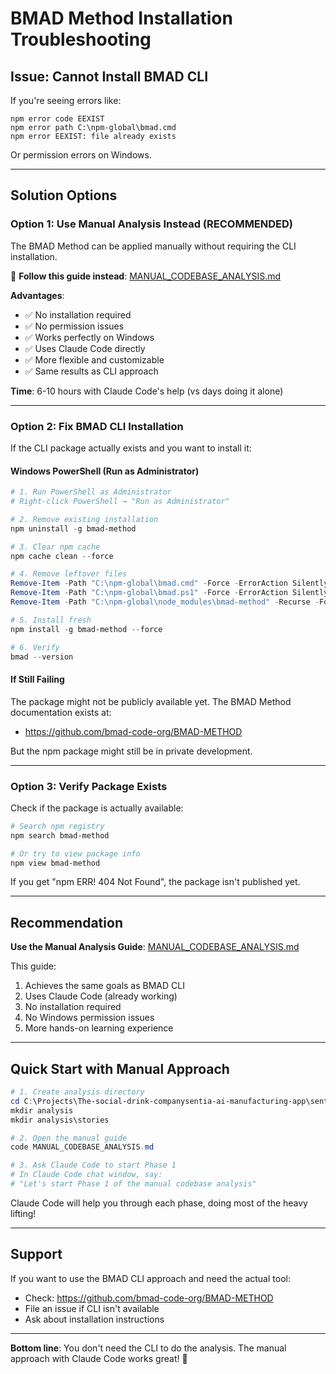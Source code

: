 # BMAD Method Installation Troubleshooting

## Issue: Cannot Install BMAD CLI

If you're seeing errors like:
```
npm error code EEXIST
npm error path C:\npm-global\bmad.cmd
npm error EEXIST: file already exists
```

Or permission errors on Windows.

---

## Solution Options

### **Option 1: Use Manual Analysis Instead (RECOMMENDED)**

The BMAD Method can be applied manually without requiring the CLI installation.

📖 **Follow this guide instead**: [MANUAL_CODEBASE_ANALYSIS.md](MANUAL_CODEBASE_ANALYSIS.md)

**Advantages**:
- ✅ No installation required
- ✅ No permission issues
- ✅ Works perfectly on Windows
- ✅ Uses Claude Code directly
- ✅ More flexible and customizable
- ✅ Same results as CLI approach

**Time**: 6-10 hours with Claude Code's help (vs days doing it alone)

---

### **Option 2: Fix BMAD CLI Installation**

If the CLI package actually exists and you want to install it:

#### Windows PowerShell (Run as Administrator)

```powershell
# 1. Run PowerShell as Administrator
# Right-click PowerShell → "Run as Administrator"

# 2. Remove existing installation
npm uninstall -g bmad-method

# 3. Clear npm cache
npm cache clean --force

# 4. Remove leftover files
Remove-Item -Path "C:\npm-global\bmad.cmd" -Force -ErrorAction SilentlyContinue
Remove-Item -Path "C:\npm-global\bmad.ps1" -Force -ErrorAction SilentlyContinue
Remove-Item -Path "C:\npm-global\node_modules\bmad-method" -Recurse -Force -ErrorAction SilentlyContinue

# 5. Install fresh
npm install -g bmad-method --force

# 6. Verify
bmad --version
```

#### If Still Failing

The package might not be publicly available yet. The BMAD Method documentation exists at:
- https://github.com/bmad-code-org/BMAD-METHOD

But the npm package might still be in private development.

---

### **Option 3: Verify Package Exists**

Check if the package is actually available:

```bash
# Search npm registry
npm search bmad-method

# Or try to view package info
npm view bmad-method
```

If you get "npm ERR! 404 Not Found", the package isn't published yet.

---

## Recommendation

**Use the Manual Analysis Guide**: [MANUAL_CODEBASE_ANALYSIS.md](MANUAL_CODEBASE_ANALYSIS.md)

This guide:
1. Achieves the same goals as BMAD CLI
2. Uses Claude Code (already working)
3. No installation required
4. No Windows permission issues
5. More hands-on learning experience

---

## Quick Start with Manual Approach

```powershell
# 1. Create analysis directory
cd C:\Projects\The-social-drink-companysentia-ai-manufacturing-app\sentia-ai-manufacturing-app
mkdir analysis
mkdir analysis\stories

# 2. Open the manual guide
code MANUAL_CODEBASE_ANALYSIS.md

# 3. Ask Claude Code to start Phase 1
# In Claude Code chat window, say:
# "Let's start Phase 1 of the manual codebase analysis"
```

Claude Code will help you through each phase, doing most of the heavy lifting!

---

## Support

If you want to use the BMAD CLI approach and need the actual tool:
- Check: https://github.com/bmad-code-org/BMAD-METHOD
- File an issue if CLI isn't available
- Ask about installation instructions

---

**Bottom line**: You don't need the CLI to do the analysis. The manual approach with Claude Code works great! 🚀
